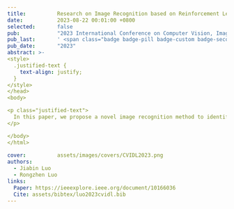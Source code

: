 ```yaml
---
title:          Research on Image Recognition based on Reinforcement Learning
date:           2023-08-22 00:01:00 +0800
selected:       false
pub:            "2023 International Conference on Computer Vision, Image and Deep Learning"
pub_last:       ' <span class="badge badge-pill badge-custom badge-secondary">Conference</span>'
pub_date:       "2023"
abstract: >-
<style>
  .justified-text {
    text-align: justify;
  }
</style>
</head>
<body>

<p class="justified-text">
  In this paper, we propose a novel image recognition method to identify the objectives and obtain the policy gradients for decreasing orders. Furthermore, we compare our proposed models with existing traditional machine learning methods to evaluate the performance of recognition accuracy. From our extensive experimental results, we can conclude that our proposed methods can achieve the subjective detection from numerous images data-set with reasonable computation costs.
</p>

</body>
</html>
  
cover:          assets/images/covers/CVIDL2023.png
authors:
  - Jiabin Luo
  - Rongzhen Luo
links:
  Paper: https://ieeexplore.ieee.org/document/10166036
  Cite: assets/bibtex/luo2023cvidl.bib
---
```

